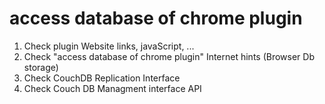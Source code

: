 access database of chrome plugin
================================
1. Check plugin Website links, javaScript, ...
2. Check "access database of chrome plugin" Internet hints (Browser Db storage)
3. Check CouchDB Replication Interface
4. Check Couch DB Managment interface API	
